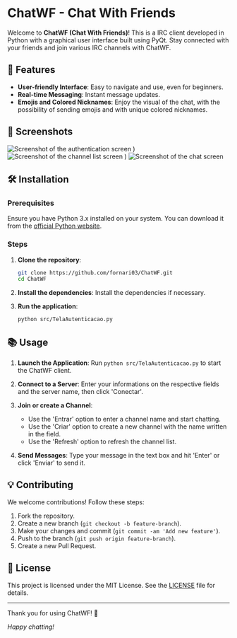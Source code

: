 # ChatWF - Chat With Friends

Welcome to **ChatWF (Chat With Friends)**! This is a IRC client developed in Python with a graphical user interface built using PyQt. Stay connected with your friends and join various IRC channels with ChatWF.

## 🚀 Features

- **User-friendly Interface**: Easy to navigate and use, even for beginners.
- **Real-time Messaging**: Instant message updates.
- **Emojis and Colored Nicknames**: Enjoy the visual of the chat, with the possibility of sending emojis and with unique colored nicknames.

## 📸 Screenshots

![Screenshot of the authentication screen](https://github.com/fornari03/ChatWF/assets/112660465/f9b36167-c316-478c-ac92-140da9c7022d)
)
![Screenshot of the channel list screen](https://github.com/fornari03/ChatWF/assets/112660465/a3fbc577-645f-4cdc-a2c5-633f6974d552)
)
![Screenshot of the chat screen](https://github.com/fornari03/ChatWF/assets/112660465/2918f17f-bdf5-4b55-878f-161d6e6ff2be)



## 🛠 Installation

### Prerequisites

Ensure you have Python 3.x installed on your system. You can download it from the [official Python website](https://www.python.org/).

### Steps

1. **Clone the repository**:
    ```bash
    git clone https://github.com/fornari03/ChatWF.git
    cd ChatWF
    ```

2. **Install the dependencies**:
    Install the dependencies if necessary.

4. **Run the application**:
    ```bash
    python src/TelaAutenticacao.py
    ```

## 📚 Usage

1. **Launch the Application**:
    Run `python src/TelaAutenticacao.py` to start the ChatWF client.
    
2. **Connect to a Server**:
    Enter your informations on the respective fields and the server name, then click 'Conectar'.

3. **Join or create a Channel**:
    * Use the 'Entrar' option to enter a channel name and start chatting.
    * Use the 'Criar' option to create a new channel with the name written in the field.
    * Use the 'Refresh' option to refresh the channel list.

4. **Send Messages**:
    Type your message in the text box and hit 'Enter' or click 'Enviar' to send it.

## 💡 Contributing

We welcome contributions! Follow these steps:

1. Fork the repository.
2. Create a new branch (`git checkout -b feature-branch`).
3. Make your changes and commit (`git commit -am 'Add new feature'`).
4. Push to the branch (`git push origin feature-branch`).
5. Create a new Pull Request.

## 📄 License

This project is licensed under the MIT License. See the [LICENSE](LICENSE) file for details.

---

Thank you for using ChatWF! 🎉

*Happy chatting!*
